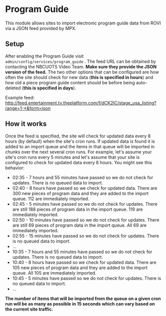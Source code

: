 Program Guide
=================================

This module allows sites to import electronic program guide data from ROVI via a
JSON feed provided by MPX.

Setup
---------------
After enabling the Program Guide visit ```admin/config/services/program_guide```
. The feed URL can be obtained by contacting the NBCUOTS Video Team. **Make sure
they provide the JSON version of the feed.** The two other options that can be
configured are how often the site should check for new data (**this is specified
in hours**) and how old a piece program guide content should be before being
auto-deleted (**this is specified in days**).

Example feed:
http://feed.entertainment.tv.theplatform.com/f/dCK2IC/stage_usa_listing?range=1-*&form=json

How it works
---------------
Once the feed is specified, the site will check for updated data every 8 hours
(by default) when the site's cron runs. If updated data is found it is added to
an import queue and the items in that queue will be imported in chunks over the
next several cron runs. For example, let's assume your site's cron runs every 5
minutes and let's assume that your site is configured to check for updated data
every 8 hours. You might see this behavior:

* 02:35 - 7 hours and 55 minutes have passed so we do not check for updates.
There is no queued data to import.
* 02:40 - 8 hours have passed so we check for updated data. There are 300 new
pieces of program data and they are added to the import queue. 112 are
immediately imported.
* 02:45 - 5 minutes have passed so we do not check for updates. There are still
188 pieces of program data in the import queue. 119 are immediately imported.
* 02:50 - 10 minutes have passed so we do not check for updates. There are still
69 pieces of program data in the import queue. All 69 are immediately imported.
* 02:55 - 15 minutes have passed so we do not check for updates. There is no
queued data to import.
* ...
* 10:35 - 7 hours and 55 minutes have passed so we do not check for updates.
There is no queued data to import.
* 10:40 - 8 hours have passed so we check for updated data. There are 105 new
pieces of program data and they are added to the import queue. All 105 are
immediately imported.
* 10:45 - 5 minutes have passed so we do not check for updates. There is no
queued data to import.
* ...

**The number of items that will be imported from the queue on a given cron run
will be as many as possible in 15 seconds which can vary based on the current
site traffic.**
